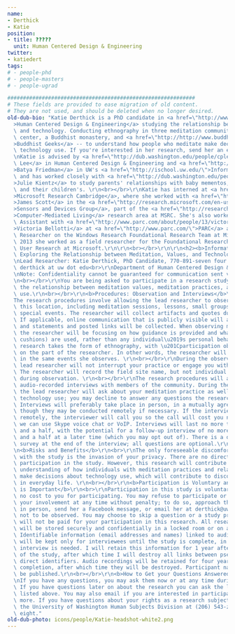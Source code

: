 ```yaml
---
name:
- Derthick
- Katie
position:
- title: ?????
  unit: Human Centered Design & Engineering
twitter:
- katiedert
tags:
# - people-phd
# - people-masters
# - people-ugrad

############################################################
# These fields are provided to ease migration of old content.
# They are not used, and should be deleted when no longer desired.
old-dub-bio: "Katie Derthick is a PhD candidate in <a href=\"http://www.hcde.washington.edu/\"\
  >Human Centered Design & Engineering</a> studying the relationship between meditation\
  \ and technology. Conducting ethnography in three meditation communities -- a meditation\
  \ center, a Buddhist monastery, and <a href=\"http://http://www.buddhistgeeks.com/\"\
  >Buddhist Geeks</a> -- to understand how people who meditate make decision about\
  \ technology use. If you're interested in her research, send her an email!\r\n<br></br>\r\
  \nKatie is advised by <a href=\"http://dub.washington.edu/people/cplee\">Charlotte\
  \ Lee</a> in Human Centered Design & Engineering and <a href=\"http://dub.washington.edu/people/batya-friedman\"\
  >Batya Friedman</a> in UW's <a href=\"http://ischool.uw.edu/\">Information School</a>\
  \ and has worked closely with <a href=\"http://dub.washington.edu/people/julie-kientz\"\
  >Julie Kientz</a> to study parents' relationships with baby mementos, their own\
  \ and their children's. \r\n<br></br>\r\nKatie has interned at <a href=\"http://research.microsoft.com/en-us/labs/cambridge/\"\
  >Microsoft Research Cambridge</a>, where she worked with <a href=\"http://research.microsoft.com/en-us/labs/cambridge/\"\
  >James Scott</a> in the <a href=\"http://research.microsoft.com/en-us/groups/sendev/\"\
  >Sensors and Devices Group</a>, part of the <a href=\"http://research.microsoft.com/en-us/groups/cml/default.aspx\"\
  >Computer-Mediated Living</a> research area at MSRC. She's also worked as a Research\
  \ Assistant with <a href=\"http://www.parc.com/about/people/13/victoria-bellotti.html\"\
  >Victoria Bellotti</a> at <a href=\"http://www.parc.com/\">PARC</a> and a User/Field\
  \ Researcher on the Windows Research Foundational Research Team at Microsoft. In\
  \ 2013 she worked as a field researcher for the Foundational Research team for Windows\
  \ User Research at Microsoft.\r\n\r\n<br></br>\r\n\r\n<h2><b>Information Statement:\
  \ Exploring the Relationship between Meditation, Values, and Technology</b><br></h2>\r\
  \nLead Researcher: Katie Derthick, PhD Candidate, 770-891-seven four eight three,\
  \ derthick at uw dot edu<br>\r\nDepartment of Human Centered Design & Engineering<br>\r\
  \nNote: Confidentiality cannot be guaranteed for communication sent via the web\r\
  \n<br></br>\r\nYou are being asked to participate in a research study that explores\
  \ the relationship between meditation values, meditation practices, and technology\
  \ use.\r\n<br></br>\r\n<b>Procedures: Observation and Interviews</b>\r\n<br>\r\n\
  The research procedures involve allowing the lead researcher to observe events at\
  \ this location, including meditation sessions, lessons, small groups, and other\
  \ special events. The researcher will collect artifacts and quotes during observation.\
  \ If applicable, online communication that is publicly visible will also be observed\
  \ and statements and posted links will be collected. When observing meditation sessions,\
  \ the researcher will be focusing on how guidance is provided and what objects (ex:\
  \ cushions) are used, rather than any individual\u2019s personal behavior. This\
  \ research takes the form of ethnography, with \u201Cparticipation observation\u201D\
  \ on the part of the researcher. In other words, the researcher will be participating\
  \ in the same events she observes. \r\n<br></br>\r\nDuring the observations the\
  \ lead researcher will not interrupt your practice or engage you with questions.\
  \ The researcher will record the field site name, but not individual identifiers\
  \ during observation. \r\n<br></br>\r\nThe research procedures will also involve\
  \ audio-recorded interviews with members of the community. During the interviews,\
  \ the lead researcher will ask about your meditation practice as well as general\
  \ technology use; you may decline to answer any questions the researcher may ask.\
  \ Interviews will preferably take place in person, in a mutually agreeable location,\
  \ though they may be conducted remotely if necessary. If the interview takes place\
  \ remotely, the interviewer will call you so the call will cost you nothing, or\
  \ we can use Skype voice chat or VoIP. Interviews will last no more than an hour\
  \ and a half, with the potential for a follow-up interview of no more than an hour\
  \ and a half at a later time (which you may opt out of). There is a demographics\
  \ survey at the end of the interview; all questions are optional.\r\n<br></br>\r\
  \n<b>Risks and Benefits</b>\r\n<br>\r\nThe only foreseeable discomfort associated\
  \ with the study is the invasion of your privacy. There are no direct benefits from\
  \ participation in the study. However, this research will contribute to a more sophisticated\
  \ understanding of how individuals with meditation practices and related values\
  \ make decisions about technology use, which will contribute to discourse on technology\
  \ in everyday life. \r\n<br></br>\r\n<b>Participation is Voluntary and Your Privacy\
  \ is Important</b>\r\n<br>\r\nParticipation in this study is voluntary. There is\
  \ no cost to you for participating. You may refuse to participate or discontinue\
  \ your involvement at any time without penalty; to do so, approach the lead researcher\
  \ in person, send her a Facebook message, or email her at derthick@uw.edu and request\
  \ not to be observed. You may choose to skip a question or a study procedure. You\
  \ will not be paid for your participation in this research. All research data collected\
  \ will be stored securely and confidentially in a locked room or on a secure server.\
  \ Identifiable information (email addresses and names) linked to audio recordings\
  \ will be kept only for interviewees until the study is complete, in case a follow-up\
  \ interview is needed. I will retain this information for 1 year after the conclusion\
  \ of the study, after which time I will destroy all links between pseudonyms and\
  \ direct identifiers. Audio recordings will be retained for four years after study\
  \ completion, after which time they will be destroyed. Participant names will not\
  \ be published.\r\n<br></br>\r\n<b>How to Get your Questions Answered</b>\r\n<br>\r\
  \nIf you have any questions, you may ask them now or at any time during the study.\
  \ If you have questions later on about the research you can ask the lead researcher\
  \ listed above. You may also email if you are interested in participating or learning\
  \ more. If you have questions about your rights as a research subject, you can call\
  \ the University of Washington Human Subjects Division at (206) 543-zero zero nine\
  \ eight."
old-dub-photo: icons/people/Katie-headshot-white2.png
---
```

